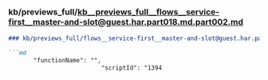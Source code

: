 ### kb/previews_full/kb__previews_full__flows__service-first__master-and-slot@guest.har.part018.md.part002.md

```md
### kb/previews_full/flows__service-first__master-and-slot@guest.har.part018.md (part 002)

```md
       "functionName": "",
                          "scriptId": "1394
```

```

```
